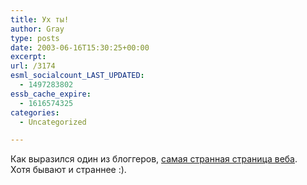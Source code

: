 ```yaml
---
title: Ух ты!
author: Gray
type: posts
date: 2003-06-16T15:30:25+00:00
excerpt:
url: /3174
esml_socialcount_LAST_UPDATED:
  - 1497283802
essb_cache_expire:
  - 1616574325
categories:
  - Uncategorized

---
```








Как выразился один из блоггеров, <a href="http://www.111111111111111111111111111111111111111111111111111111111111.com/" target="_blank">самая странная страница веба</a>.  
Хотя бывают и страннее :).
